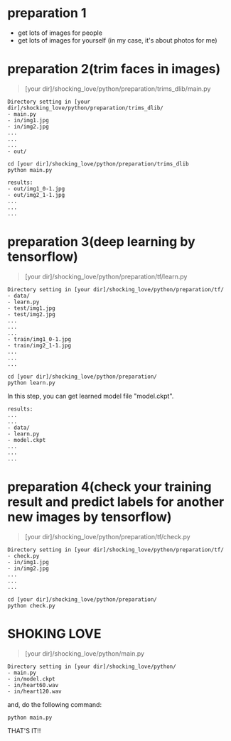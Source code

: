 # preparation 1
- get lots of images for people
- get lots of images for yourself (in my case, it's about photos for me)

# preparation 2(trim faces in images)
> [your dir]/shocking_love/python/preparation/trims_dlib/main.py

```
Directory setting in [your dir]/shocking_love/python/preparation/trims_dlib/
- main.py
- in/img1.jpg
- in/img2.jpg
...
...
...
- out/
```

```
cd [your dir]/shocking_love/python/preparation/trims_dlib
python main.py
```

```
results: 
- out/img1_0-1.jpg
- out/img2_1-1.jpg
...
...
...
```

# preparation 3(deep learning by tensorflow)
> [your dir]/shocking_love/python/preparation/tf/learn.py

```
Directory setting in [your dir]/shocking_love/python/preparation/tf/
- data/
- learn.py
- test/img1.jpg
- test/img2.jpg
...
...
...
- train/img1_0-1.jpg
- train/img2_1-1.jpg
...
...
...
```

```
cd [your dir]/shocking_love/python/preparation/
python learn.py
```
In this step, you can get learned model file "model.ckpt". 

```
results: 
...
...
- data/
- learn.py
- model.ckpt
...
...
...
```


# preparation 4(check your training result and predict labels for another new images by tensorflow)
> [your dir]/shocking_love/python/preparation/tf/check.py

```
Directory setting in [your dir]/shocking_love/python/preparation/tf/
- check.py
- in/img1.jpg
- in/img2.jpg
...
...
...
```

```
cd [your dir]/shocking_love/python/preparation/
python check.py
```

# SHOKING LOVE
> [your dir]/shocking_love/python/main.py

```
Directory setting in [your dir]/shocking_love/python/  
- main.py
- in/model.ckpt
- in/heart60.wav
- in/heart120.wav
```

and, do the following command:

```
python main.py
```

THAT'S IT!!

